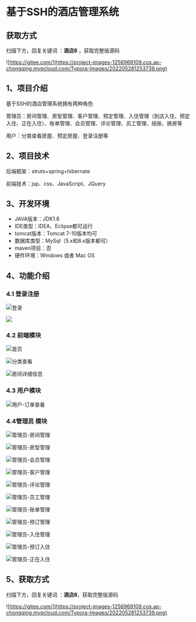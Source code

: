 # 基于SSH的酒店管理系统

## 获取方式

扫描下方，回复关键词  ：**酒店8** ，获取完整版源码

![https://gitee.com/](https://project-images-1256969109.cos.ap-chongqing.myqcloud.com/Typora-Images/202205281253739.png)

## 1、项目介绍

基于SSH的酒店管理系统拥有两种角色

管理员：房间管理、房型管理、客户管理、预定管理、入住管理（到店入住、预定入住、正在入住）、账单管理、会员管理、评论管理、员工管理、结账、换房等

用户：分类查看房屋、预定房屋、登录注册等


## 2、项目技术

后端框架：struts+spring+hibernate

前端技术：jsp、css、JavaScript、JQuery

## 3、开发环境

- JAVA版本：JDK1.8
- IDE类型：IDEA、Eclipse都可运行
- tomcat版本：Tomcat 7-10版本均可
- 数据库类型：MySql（5.x和8.x版本都可） 
- maven项目：否
- 硬件环境：Windows 或者 Mac OS


## 4、功能介绍

### 4.1 登录注册

![登录](https://project-images-1256969109.cos.ap-chongqing.myqcloud.com/Typora-Images/202208072124995.jpg)

![](https://project-images-1256969109.cos.ap-chongqing.myqcloud.com/Typora-Images/202208072124405.jpeg)

### 4.2 前端模块

![首页](https://project-images-1256969109.cos.ap-chongqing.myqcloud.com/Typora-Images/202208072125002.jpg)

![分类查看](https://project-images-1256969109.cos.ap-chongqing.myqcloud.com/Typora-Images/202208072125864.jpg)

![房间详细信息](https://project-images-1256969109.cos.ap-chongqing.myqcloud.com/Typora-Images/202208072125439.jpg)

### 4.3 用户模块

![用户-订单查看](https://project-images-1256969109.cos.ap-chongqing.myqcloud.com/Typora-Images/202208072125027.jpg)

### 4.4管理员 模块

![管理员-房间管理](https://project-images-1256969109.cos.ap-chongqing.myqcloud.com/Typora-Images/202208072125097.jpg)

![管理员-房型管理](https://project-images-1256969109.cos.ap-chongqing.myqcloud.com/Typora-Images/202208072125841.jpg)

![管理员-会员管理](https://project-images-1256969109.cos.ap-chongqing.myqcloud.com/Typora-Images/202208072125025.jpg)

![管理员-客户管理](https://project-images-1256969109.cos.ap-chongqing.myqcloud.com/Typora-Images/202208072125975.jpg)

![管理员-评论管理](https://project-images-1256969109.cos.ap-chongqing.myqcloud.com/Typora-Images/202208072125793.jpg)

![管理员-员工管理](https://project-images-1256969109.cos.ap-chongqing.myqcloud.com/Typora-Images/202208072125235.jpg)

![管理员-账单管理](https://project-images-1256969109.cos.ap-chongqing.myqcloud.com/Typora-Images/202208072125095.jpg)

![管理员-预订管理](https://project-images-1256969109.cos.ap-chongqing.myqcloud.com/Typora-Images/202208072125273.jpg)

![管理员-入住管理](https://project-images-1256969109.cos.ap-chongqing.myqcloud.com/Typora-Images/202208072125813.jpg)

![管理员-预订入住](https://project-images-1256969109.cos.ap-chongqing.myqcloud.com/Typora-Images/202208072125246.jpg)

![管理员-正在入住](https://project-images-1256969109.cos.ap-chongqing.myqcloud.com/Typora-Images/202208072126957.jpg)

## 5、获取方式

扫描下方，回复关键词  ：**酒店8**，获取完整版源码



![https://gitee.com/](https://project-images-1256969109.cos.ap-chongqing.myqcloud.com/Typora-Images/202205281253739.png)

